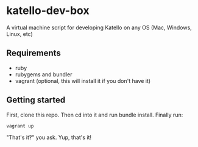 katello-dev-box
===============

A virtual machine script for developing Katello on any OS (Mac, Windows, Linux, etc)

## Requirements

* ruby
* rubygems and bundler
* vagrant (optional, this will install it if you don't have it)

## Getting started

First, clone this repo. Then cd into it and run bundle install. Finally run:

```
vagrant up
```

"That's it‽" you ask. Yup, that's it!